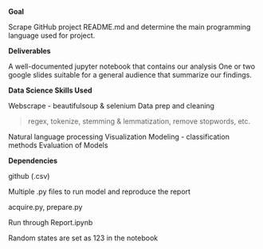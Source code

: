 **Goal**

Scrape GitHub project README.md and determine the main programming language used for project.

**Deliverables**

A well-documented jupyter notebook that contains our analysis
One or two google slides suitable for a general audience that summarize our findings. 

**Data Science Skills Used**

Webscrape - beautifulsoup & selenium
Data prep and cleaning
> regex, tokenize, stemming & lemmatization, remove stopwords, etc.

Natural language processing
Visualization
Modeling - classification methods
Evaluation of Models

**Dependencies**

github (.csv)

Multiple .py files to run model and reproduce the report

acquire.py, prepare.py

Run through Report.ipynb

Random states are set as 123 in the notebook
